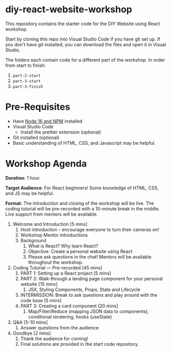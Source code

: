 # diy-react-website-workshop

This repository contains the starter code for the DIY Website using React workshop.

Start by cloning this repo into Visual Studio Code if you have git set up. If you don't have git installed, you can download the files and open it in Visual Studio.

The folders each contain code for a different part of the workshop. In order from start to finish:
1. `part-2-start`
2. `part-3-start`
3. `part-3-finish`

# Pre-Requisites
- Have [Node 16 and NPM](https://nodejs.org/en/) installed
- Visual Studio Code
    - Install the prettier extension (optional)
- Git installed (optional)
- Basic understanding of HTML, CSS, and Javascript may be helpful.

# Workshop Agenda

**Duration**: 1 hour

**Target Audience**: For React beginners! Some knowledge of HTML, CSS, and JS may be helpful.

**Format**: The introduction and closing of the workshop will be live. The coding tutorial will be pre-recorded with a 10-minute break in the middle. Live support from mentors will be available.

1. Welcome and Introduction [5 mins]
    1. Host introduction - encourage everyone to turn their cameras on!
    2. Workshop Mentor introductions
    3. Background
        1. What is React? Why learn React?
        2. Objective: Create a personal website using React
        3. Please ask questions in the chat! Mentors will be available throughout the workshop.
2. Coding Tutorial — Pre-recorded [45 mins]
    1. PART 1: Setting up a React project [5 mins]
    2. PART 2: Walk-through a landing page component for your personal website [15 mins]
        1. JSX, Styling Components, Props, State and Lifecycle
    3. INTERMISSION: Break to ask questions and play around with the code base [5 mins]
    4. PART 3: Creating a card component [20 mins]
        1. Map/Filter/Reduce (mapping JSON data to components), conditional rendering, hooks (useState)
3. Q&A [5-10 mins]
    1. Answer questions from the audience
4. Goodbye [2 mins]
    1. Thank the audience for coming!
    2. Final solutions are provided in the start code repository.
